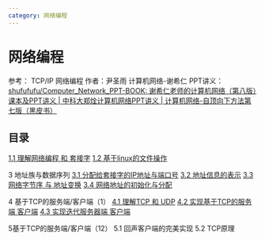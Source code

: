 ```yaml
---
category: 网络编程
---
```

# 网络编程

参考：
TCP/IP 网络编程 作者：尹圣雨
计算机网络-谢希仁 PPT讲义：[shufufufu/Computer_Network_PPT-BOOK: 谢希仁老师的计算机网络（第八版）课本及PPT讲义 | 中科大郑烇计算机网络PPT讲义 | 计算机网络-自顶向下方法第七版（黑皮书）](https://github.com/shufufufu/Computer_Network_PPT-BOOK/tree/main)

## 目录
[1.1 理解网络编程 和 套接字](1.1%20理解网络编程%20和%20套接字.md)
[1.2 基于linux的文件操作](1.2%20基于linux的文件操作.md)

3 地址族与数据序列
[3.1 分配给套接字的IP地址与端口号](3.1%20分配给套接字的IP地址与端口号.md)
[3.2 地址信息的表示](3.2%20地址信息的表示.md)
[3.3 网络字节序 与 地址变换](3.3%20网络字节序%20与%20地址变换.md)
[3.4 网络地址的初始化与分配](3.4%20网络地址的初始化与分配.md)

4 基于TCP的服务端/客户端（1）
[4.1 理解TCP 和 UDP](4.1%20理解TCP%20和%20UDP.md)
[4.2 实现基于TCP的服务端 客户端](4.2%20实现基于TCP的服务端%20客户端.md)
[4.3 实现迭代服务器端 客户端](4.3%20实现迭代服务器端%20客户端.md)

5基于TCP的服务端/客户端（12）
5.1 回声客户端的完美实现
5.2 TCP原理


